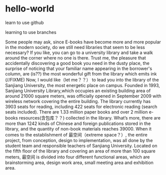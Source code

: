 # hello-world
learn to use github

learning to use branches

Some people may ask, since E-books have become more and more popular in the modern society, do we still need libraries that seem to be less necessary? If you like, you can go to a university library and take a walk around the corner where no one is there. Trust me, the pleasure that accidentally discovering a good book you need in the dusty place, the surprise of noticing that your familiar name appearing in the borrower's column, are (is??) the most wonderful gift from the library which emits ink (//FIXME)
Now, I would like（let me？？） to lead you into the library of the Sanjiang University, the most energetic place on campus.
Founded in 1993, Sanjiang University Library,which occupies an existing building area of around 21000 square meters, was officially opened in September 2009 with wireless network covering the entire building. The library currently has 3903 seats for reading, including 422 seats for electronic reading (search seats included). There are 1.33 million paper books and over 2 million e-books resources(含包库？？) collected in the library. What’s more, there are more than 1242 kinds of Chinese and foreign publications stored in the library, and the quantity of non-book materials reaches 39000.
When it comes to the establishment of 最空间（extreme space？）, the entire project, from conception, design to implementation, was all done by the student team and responsible teachers of Sanjiang University.
Located on the fifth floor of the library and covering an area of more than 100 square meters, 最空间 is divided into four different functional areas, which are brainstorming area, design work area, small meeting area and exhibition area.



